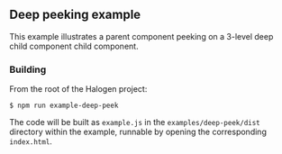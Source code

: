 ## Deep peeking example

This example illustrates a parent component peeking on a 3-level deep child component child component.

### Building

From the root of the Halogen project:

```
$ npm run example-deep-peek
```

The code will be built as `example.js` in the `examples/deep-peek/dist` directory within the example, runnable by opening the corresponding `index.html`.
